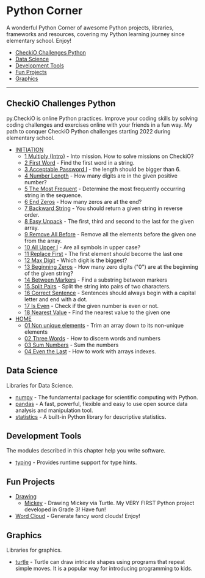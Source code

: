 # Python Corner

A wonderful Python Corner of awesome Python projects, libraries, frameworks and resources, covering my Python learning journey since elementary school. Enjoy!

- [CheckiO Challenges Python](#CheckiO-Challenges-Python)
- [Data Science](#Data-Science)
- [Development Tools](#Development-Tools)
- [Fun Projects](#Fun-Projects)
- [Graphics](#Graphics)

---
## CheckiO Challenges Python
py.CheckiO is online Python practices. Improve your coding skills by solving coding challenges and exercises online with your friends in a fun way. My path to conquer CheckiO Python challenges starting 2022 during elementary school. 
* [INITIATION](https://github.com/EvansHua/Python_Corner/tree/main/CheckiO%20Challenges%20Python/INITIATION)
  * [1 Multiply (Intro)](https://github.com/EvansHua/Python_Corner/blob/main/CheckiO%20Challenges%20Python/INITIATION/1%20Multiply%20(Intro).py) - Into mission. How to solve missions on CheckiO?
  * [2 First Word](https://github.com/EvansHua/Python_Corner/blob/main/CheckiO%20Challenges%20Python/INITIATION/2%20First%20Word.py) - Find the first word in a string.
  * [3 Acceptable Password I](https://github.com/EvansHua/Python_Corner/blob/main/CheckiO%20Challenges%20Python/INITIATION/3%20Acceptable%20Password%20I.py) - the length should be bigger than 6.
  * [4 Number Length](https://github.com/EvansHua/Python_Corner/blob/main/CheckiO%20Challenges%20Python/INITIATION/4%20Number%20Length.py) - How many digits are in the given positive number?
  * [5 The Most Frequent](https://github.com/EvansHua/Python_Corner/blob/main/CheckiO%20Challenges%20Python/INITIATION/5%20The%20Most%20Frequent.py) - Determine the most frequently occurring string in the sequence.
  * [6 End Zeros](https://github.com/EvansHua/Python_Corner/blob/main/CheckiO%20Challenges%20Python/INITIATION/6%20End%20Zeros.py) - How many zeros are at the end?
  * [7 Backward String](https://github.com/EvansHua/Python_Corner/blob/main/CheckiO%20Challenges%20Python/INITIATION/7%20Backward%20String.py) - You should return a given string in reverse order.
  * [8 Easy Unpack](https://github.com/EvansHua/Python_Corner/blob/main/CheckiO%20Challenges%20Python/INITIATION/8%20Easy%20Unpack.py) - The first, third and second to the last for the given array.
  * [9 Remove All Before](https://github.com/EvansHua/Python_Corner/blob/main/CheckiO%20Challenges%20Python/INITIATION/9%20Remove%20All%20Before.py) - Remove all the elements before the given one from the array.
  * [10 All Upper I](https://github.com/EvansHua/Python_Corner/blob/main/CheckiO%20Challenges%20Python/INITIATION/10%20All%20Upper%20I.py) - Are all symbols in upper case?
  * [11 Replace First](https://github.com/EvansHua/Python_Corner/blob/main/CheckiO%20Challenges%20Python/INITIATION/11%20Replace%20First.py) - The first element should become the last one
  * [12 Max Digit](https://github.com/EvansHua/Python_Corner/blob/main/CheckiO%20Challenges%20Python/INITIATION/12%20Max%20Digit.py) - Which digit is the biggest?
  * [13 Beginning Zeros](https://github.com/EvansHua/Python_Corner/blob/main/CheckiO%20Challenges%20Python/INITIATION/13%20Beginning%20Zeros.py) - How many zero digits ("0") are at the beginning of the given string?
  * [14 Between Markers](https://github.com/EvansHua/Python_Corner/blob/main/CheckiO%20Challenges%20Python/INITIATION/14%20Between%20Markers.py) - Find a substring between markers
  * [15 Split Pairs](https://github.com/EvansHua/Python_Corner/blob/main/CheckiO%20Challenges%20Python/INITIATION/15%20Split%20Pairs.py) - Split the string into pairs of two characters.
  * [16 Correct Sentence](https://github.com/EvansHua/Python_Corner/blob/main/CheckiO%20Challenges%20Python/INITIATION/16%20Correct%20Sentence.py) - Sentences should always begin with a capital letter and end with a dot.
  * [17 Is Even](https://github.com/EvansHua/Python_Corner/blob/main/CheckiO%20Challenges%20Python/INITIATION/17%20Is%20Even.py) - Check if the given number is even or not.
  * [18 Nearest Value](https://github.com/EvansHua/Python_Corner/blob/main/CheckiO%20Challenges%20Python/INITIATION/18%20Nearest%20Value.py) - Find the nearest value to the given one
 * [HOME](https://github.com/EvansHua/Python_Corner/tree/main/CheckiO%20Challenges%20Python/HOME)
   * [01 Non unique elements](https://github.com/EvansHua/Python_Corner/blob/main/CheckiO%20Challenges%20Python/HOME/01%20Non%20unique%20elements.py) - Trim an array down to its non-unique elements
   * [02 Three Words](https://github.com/EvansHua/Python_Corner/blob/main/CheckiO%20Challenges%20Python/HOME/02%20Three%20Words.py) - How to discern words and numbers
   * [03 Sum Numbers](https://github.com/EvansHua/Python_Corner/blob/main/CheckiO%20Challenges%20Python/HOME/03%20Sum%20Numbers.py) - Sum the numbers
   * [04 Even the Last](https://github.com/EvansHua/Python_Corner/blob/main/CheckiO%20Challenges%20Python/HOME/04%20Even%20the%20last.py) - How to work with arrays indexes.

## Data Science
Libraries for Data Science.
* [numpy](https://numpy.org/) - The fundamental package for scientific computing with Python.
* [pandas](https://pandas.pydata.org/) - A fast, powerful, flexible and easy to use open source data analysis and manipulation tool.
* [statistics](https://docs.python.org/3/library/statistics.html) - A built-in Python library for descriptive statistics.
## Development Tools
The modules described in this chapter help you write software.
* [typing](https://docs.python.org/3/library/typing.html) - Provides runtime support for type hints.
## Fun Projects
* [Drawing](https://github.com/EvansHua/Python_Corner/tree/main/Fun%20Projects/Drawing)
  * [Mickey](https://github.com/EvansHua/Python_Corner/blob/main/Fun%20Projects/Drawing/Mickey/Mickey.py) - Drawing Mickey via Turtle. My VERY FIRST Python project developed in Grade 3! Have fun!
* [Word Cloud](https://github.com/EvansHua/Python_Corner/blob/main/Fun%20Projects/Word%20Cloud/20210620%20word%20cloud.ipynb) - Generate fancy word clouds! Enjoy!
## Graphics
Libraries for graphics.
* [turtle](https://pythonturtle.org/) - Turtle can draw intricate shapes using programs that repeat simple moves. It is a popular way for introducing programming to kids.

<!---
AI, artificial intelligence, data science, data visualization, machine learning, kid, python, 
--->
